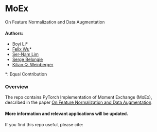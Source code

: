 # MoEx
On Feature Normalization and Data Augmentation

#### Authors: 
* [Boyi Li](https://sites.google.com/site/boyilics/home)*
* [Felix Wu](https://scholar.google.com.tw/citations?user=sNL8SSoAAAAJ&hl=en)*
* [Ser-Nam Lim](https://www.linkedin.com/in/sernam/)
* [Serge Belongie](https://vision.cornell.edu/se3/people/serge-belongie/)
* [Kilian Q. Weinberger](http://kilian.cs.cornell.edu/index.html)

*: Equal Contribution

### Overview
The repo contains PyTorch Implementation of Moment Exchange (MoEx), described in the paper [On Feature Normalization and Data Augmentation](). 

#### More information and relevant applications will be updated.

If you find this repo useful, please cite:
```

```
